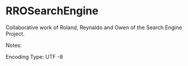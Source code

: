 # RROSearchEngine

Collaborative work of Roland, Reynaldo and Owen of the Search Engine Project.

Notes:

Encoding Type: UTF -8
